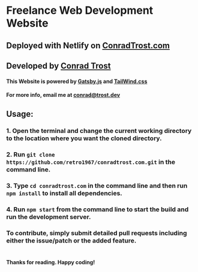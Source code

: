 # Freelance Web Development Website
## Deployed with Netlify on [ConradTrost.com](https://conradtrost.com)

## Developed by [Conrad Trost](https://github.com/retro1967])

#### This Website is powered by [Gatsby.js](https://gatsbyjs.com) and [TailWind.css](https://tailwindcss.com)

#### For more info, email me at <a href="mailto:conrad@trost.dev">conrad@trost.dev</a>

## Usage:
### 1. Open the terminal and change the current working directory to the location where you want the cloned directory.
### 2. Run `git clone https://github.com/retro1967/conradtrost.com.git` in the command line. 
### 3. Type `cd conradtrost.com` in the command line and then run `npm install` to install all dependencies.
### 4. Run `npm start` from the command line to start the build and run the development server.
### To contribute, simply submit detailed pull requests including either the issue/patch or the added feature.
#
#### Thanks for reading. Happy coding!
